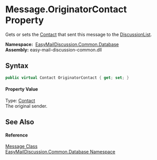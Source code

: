 Message.OriginatorContact Property
==================================
Gets or sets the [Contact][1] that sent this message to the [DiscussionList][2].

  **Namespace:**  [EasyMailDiscussion.Common.Database][3]  
  **Assembly:** easy-mail-discussion-common.dll

Syntax
------

```csharp
public virtual Contact OriginatorContact { get; set; }
```

#### Property Value
Type: [Contact][1]  
 The original sender. 

See Also
--------

#### Reference
[Message Class][4]  
[EasyMailDiscussion.Common.Database Namespace][3]  

[1]: ../Contact/README.md
[2]: DiscussionList.md
[3]: ../README.md
[4]: README.md
